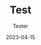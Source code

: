 ---
title: "Test"
description: "Testing"
author: "Tester"
category: "testing"
date: "2023-04-15"
bannerImage: "/posts/nextjs13.png"
published: false
tags:
    - testing
---